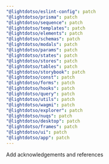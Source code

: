```yaml
---
"@lightdotso/eslint-config": patch
"@lightdotso/prisma": patch
"@lightdotso/sequence": patch
"@lightdotso/templates": patch
"@lightdotso/elements": patch
"@lightdotso/schemas": patch
"@lightdotso/modals": patch
"@lightdotso/params": patch
"@lightdotso/states": patch
"@lightdotso/stores": patch
"@lightdotso/tables": patch
"@lightdotso/storybook": patch
"@lightdotso/const": patch
"@lightdotso/forms": patch
"@lightdotso/hooks": patch
"@lightdotso/query": patch
"@lightdotso/utils": patch
"@lightdotso/wagmi": patch
"@lightdotso/explorer": patch
"@lightdotso/nuqs": patch
"@lightdotso/desktop": patch
"@lightdotso/frames": patch
"@lightdotso/ui": patch
"@lightdotso/app": patch
---
```


Add acknowledgements and references
